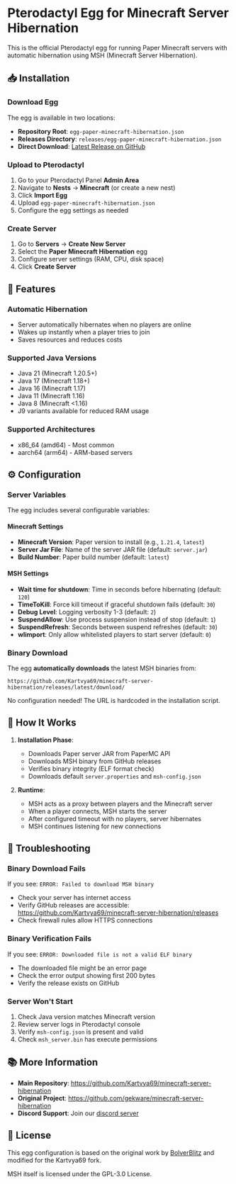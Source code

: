 # Pterodactyl Egg for Minecraft Server Hibernation

This is the official Pterodactyl egg for running Paper Minecraft servers with automatic hibernation using MSH (Minecraft Server Hibernation).

## 📥 Installation

### Download Egg
The egg is available in two locations:
- **Repository Root**: `egg-paper-minecraft-hibernation.json`
- **Releases Directory**: `releases/egg-paper-minecraft-hibernation.json`
- **Direct Download**: [Latest Release on GitHub](https://github.com/Kartvya69/minecraft-server-hibernation/releases/latest)

### Upload to Pterodactyl
1. Go to your Pterodactyl Panel **Admin Area**
2. Navigate to **Nests** → **Minecraft** (or create a new nest)
3. Click **Import Egg**
4. Upload `egg-paper-minecraft-hibernation.json`
5. Configure the egg settings as needed

### Create Server
1. Go to **Servers** → **Create New Server**
2. Select the **Paper Minecraft Hibernation** egg
3. Configure server settings (RAM, CPU, disk space)
4. Click **Create Server**

## 🚀 Features

### Automatic Hibernation
- Server automatically hibernates when no players are online
- Wakes up instantly when a player tries to join
- Saves resources and reduces costs

### Supported Java Versions
- Java 21 (Minecraft 1.20.5+)
- Java 17 (Minecraft 1.18+)
- Java 16 (Minecraft 1.17)
- Java 11 (Minecraft 1.16)
- Java 8 (Minecraft <1.16)
- J9 variants available for reduced RAM usage

### Supported Architectures
- x86_64 (amd64) - Most common
- aarch64 (arm64) - ARM-based servers

## ⚙️ Configuration

### Server Variables
The egg includes several configurable variables:

#### Minecraft Settings
- **Minecraft Version**: Paper version to install (e.g., `1.21.4`, `latest`)
- **Server Jar File**: Name of the server JAR file (default: `server.jar`)
- **Build Number**: Paper build number (default: `latest`)

#### MSH Settings
- **Wait time for shutdown**: Time in seconds before hibernating (default: `120`)
- **TimeToKill**: Force kill timeout if graceful shutdown fails (default: `30`)
- **Debug Level**: Logging verbosity 1-3 (default: `2`)
- **SuspendAllow**: Use process suspension instead of stop (default: `1`)
- **SuspendRefresh**: Seconds between suspend refreshes (default: `30`)
- **wlimport**: Only allow whitelisted players to start server (default: `0`)

### Binary Download
The egg **automatically downloads** the latest MSH binaries from:
```
https://github.com/Kartvya69/minecraft-server-hibernation/releases/latest/download/
```

No configuration needed! The URL is hardcoded in the installation script.

## 🔧 How It Works

1. **Installation Phase**:
   - Downloads Paper server JAR from PaperMC API
   - Downloads MSH binary from GitHub releases
   - Verifies binary integrity (ELF format check)
   - Downloads default `server.properties` and `msh-config.json`

2. **Runtime**:
   - MSH acts as a proxy between players and the Minecraft server
   - When a player connects, MSH starts the server
   - After configured timeout with no players, server hibernates
   - MSH continues listening for new connections

## 🐛 Troubleshooting

### Binary Download Fails
If you see: `ERROR: Failed to download MSH binary`
- Check your server has internet access
- Verify GitHub releases are accessible: https://github.com/Kartvya69/minecraft-server-hibernation/releases
- Check firewall rules allow HTTPS connections

### Binary Verification Fails
If you see: `ERROR: Downloaded file is not a valid ELF binary`
- The downloaded file might be an error page
- Check the error output showing first 200 bytes
- Verify the release exists on GitHub

### Server Won't Start
1. Check Java version matches Minecraft version
2. Review server logs in Pterodactyl console
3. Verify `msh-config.json` is present and valid
4. Check `msh_server.bin` has execute permissions

## 📚 More Information

- **Main Repository**: https://github.com/Kartvya69/minecraft-server-hibernation
- **Original Project**: https://github.com/gekware/minecraft-server-hibernation
- **Discord Support**: Join our [discord server](https://discord.com/invite/guKB6ETeMF)

## 📝 License

This egg configuration is based on the original work by [BolverBlitz](https://github.com/gekware/minecraft-server-hibernation-pterodactyl-egg) and modified for the Kartvya69 fork.

MSH itself is licensed under the GPL-3.0 License.

